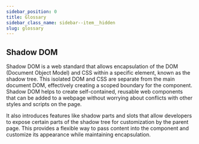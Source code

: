```yaml
---
sidebar_position: 0
title: Glossary
sidebar_class_name: sidebar--item__hidden
slug: glossary
---
```


## Shadow DOM

Shadow DOM is a web standard that allows encapsulation of the DOM (Document Object Model) and CSS within a specific element, known as the shadow tree. This isolated DOM and CSS are separate from the main document DOM, effectively creating a scoped boundary for the component. Shadow DOM helps to create self-contained, reusable web components that can be added to a webpage without worrying about conflicts with other styles and scripts on the page. 

It also introduces features like shadow parts and slots that allow developers to expose certain parts of the shadow tree for customization by the parent page. This provides a flexible way to pass content into the component and customize its appearance while maintaining encapsulation.